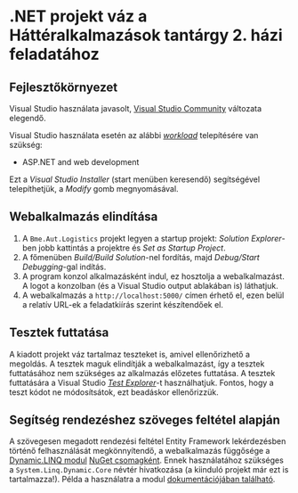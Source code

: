 # .NET projekt váz a Háttéralkalmazások tantárgy 2. házi feladatához

## Fejlesztőkörnyezet

Visual Studio használata javasolt, [Visual Studio Community](https://visualstudio.microsoft.com/vs/community/) változata elegendő.

Visual Studio használata esetén az alábbi [_workload_](https://docs.microsoft.com/en-us/visualstudio/install/install-visual-studio?view=vs-2019#step-4---choose-workloads) telepítésére van szükség:

- ASP.NET and web development

Ezt a _Visual Studio Installer_ (start menüben keresendő) segítségével telepíthetjük, a _Modify_ gomb megnyomásával.

## Webalkalmazás elindítása

1. A `Bme.Aut.Logistics` projekt legyen a startup projekt: _Solution Explorer_-ben jobb kattintás a projektre és _Set as Startup Project_.
1. A főmenüben _Build/Build Solution_-nel fordítás, majd _Debug/Start Debugging_-gal indítás.
1. A program konzol alkalmazásként indul, ez hosztolja a webalkalmazást. A logot a konzolban (és a Visual Studio output ablakában is) láthatjuk.
1. A webalkalmazás a `http://localhost:5000/` címen érhető el, ezen belül a relatív URL-ek a feladatkiírás szerint készítendőek el.

## Tesztek futtatása

A kiadott projekt váz tartalmaz teszteket is, amivel ellenőrizhető a megoldás. A tesztek maguk elindítják a webalkalmazást, így a tesztek futtatásához nem szükséges az alkalmazás előzetes futtatása. A tesztek futtatására a Visual Studio [_Test Explorer_](https://docs.microsoft.com/en-us/visualstudio/test/run-unit-tests-with-test-explorer?view=vs-2019)-t használhatjuk. Fontos, hogy a teszt kódot ne módosítsátok, ezt beadáskor ellenőrizzük.

## Segítség rendezéshez szöveges feltétel alapján

A szövegesen megadott rendezési feltétel Entity Framework lekérdezésben történő felhasználását megkönnyítendő, a webalkalmazás függősége a [Dynamic.LINQ modul](https://github.com/zzzprojects/System.Linq.Dynamic.Core) [NuGet csomagként](https://www.nuget.org/packages/Microsoft.EntityFrameworkCore.DynamicLinq/). Ennek használatához szükséges a `System.Linq.Dynamic.Core` névtér hivatkozása (a kiinduló projekt már ezt is tartalmazza!). Példa a használatra a modul [dokumentációjában található](https://dynamic-linq.net/basic-simple-query#ordering-results-combining-ascending-and-descending).
